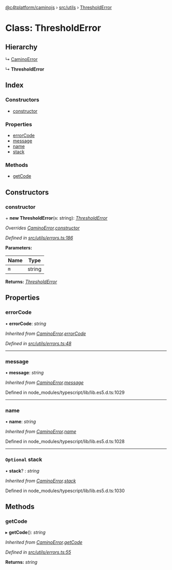 [@c4tplatform/caminojs](../api.md) › [src/utils](../modules/src_utils.md) › [ThresholdError](src_utils.thresholderror.md)

# Class: ThresholdError

## Hierarchy

  ↳ [CaminoError](src_utils.caminoerror.md)

  ↳ **ThresholdError**

## Index

### Constructors

* [constructor](src_utils.thresholderror.md#constructor)

### Properties

* [errorCode](src_utils.thresholderror.md#errorcode)
* [message](src_utils.thresholderror.md#message)
* [name](src_utils.thresholderror.md#name)
* [stack](src_utils.thresholderror.md#optional-stack)

### Methods

* [getCode](src_utils.thresholderror.md#getcode)

## Constructors

###  constructor

\+ **new ThresholdError**(`m`: string): *[ThresholdError](src_utils.thresholderror.md)*

*Overrides [CaminoError](src_utils.caminoerror.md).[constructor](src_utils.caminoerror.md#constructor)*

*Defined in [src/utils/errors.ts:186](https://github.com/chain4travel/caminojs/blob/ac57b5af/src/utils/errors.ts#L186)*

**Parameters:**

Name | Type |
------ | ------ |
`m` | string |

**Returns:** *[ThresholdError](src_utils.thresholderror.md)*

## Properties

###  errorCode

• **errorCode**: *string*

*Inherited from [CaminoError](src_utils.caminoerror.md).[errorCode](src_utils.caminoerror.md#errorcode)*

*Defined in [src/utils/errors.ts:48](https://github.com/chain4travel/caminojs/blob/ac57b5af/src/utils/errors.ts#L48)*

___

###  message

• **message**: *string*

*Inherited from [CaminoError](src_utils.caminoerror.md).[message](src_utils.caminoerror.md#message)*

Defined in node_modules/typescript/lib/lib.es5.d.ts:1029

___

###  name

• **name**: *string*

*Inherited from [CaminoError](src_utils.caminoerror.md).[name](src_utils.caminoerror.md#name)*

Defined in node_modules/typescript/lib/lib.es5.d.ts:1028

___

### `Optional` stack

• **stack**? : *string*

*Inherited from [CaminoError](src_utils.caminoerror.md).[stack](src_utils.caminoerror.md#optional-stack)*

Defined in node_modules/typescript/lib/lib.es5.d.ts:1030

## Methods

###  getCode

▸ **getCode**(): *string*

*Inherited from [CaminoError](src_utils.caminoerror.md).[getCode](src_utils.caminoerror.md#getcode)*

*Defined in [src/utils/errors.ts:55](https://github.com/chain4travel/caminojs/blob/ac57b5af/src/utils/errors.ts#L55)*

**Returns:** *string*
